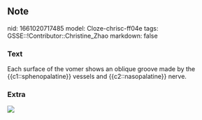 ## Note
nid: 1661020717485
model: Cloze-chrisc-ff04e
tags: GSSE::!Contributor::Christine_Zhao
markdown: false

### Text
<div>
  <div>
    <div>
      <div>
        <div>
          <div>
            <div>
              Each surface of the vomer shows an oblique groove
              made by the {{c1::sphenopalatine}} vessels and
              {{c2::nasopalatine}} nerve.
            </div>
          </div>
        </div>
      </div>
    </div>
  </div>
</div>

### Extra
<img src="307-1.jpg">
